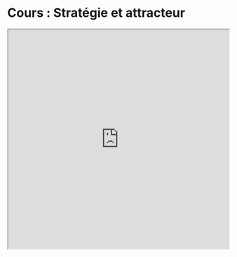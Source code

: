 # Cours : Stratégie et attracteur
<iframe src=https://mozilla.github.io/pdf.js/web/viewer.html?file=https://raw.githubusercontent.com/fortierq/cours/main/jeux/deux_joueurs/jeux_deux_joueurs.pdf#zoom=page-fit&pagemode=none height=500 width=100% allowfullscreen></iframe>